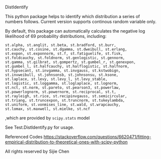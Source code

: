 DistIdentify

This python package helps to identify which distribution a series of numbers follows.
Current version supports continous random variable only.

By default, this package can automatically calculates the negative log likelihood of 69 probability distributions, including:

    st.alpha, st.anglit, st.beta, st.bradford, st.burr,
    st.cauchy, st.cosine, st.dgamma, st.dweibull, st.erlang,
    st.expon, st.exponnorm, st.f, st.fatiguelife, st.fisk,
    st.foldcauchy, st.foldnorm, st.genlogistic, st.gennorm,
    st.gamma, st.gilbrat, st.gompertz, st.gumbel_r, st.genexpon,
    st.gumbel_l, st.halfcauchy, st.halflogistic, st.halfnorm,
    st.hypsecant, st.invgamma, st.invgauss, st.kstwobign,
    st.invweibull, st.johnsonsb, st.johnsonsu, st.ksone,
    st.laplace, st.levy, st.levy_l, st.levy_stable,
    st.logistic, st.loggamma, st.loglaplace, st.lognorm,
    st.nct, st.norm, st.pareto, st.pearson3, st.powerlaw,
    st.powerlognorm, st.powernorm, st.reciprocal, st.t,
    st.rayleigh, st.rice, st.recipinvgauss, st.semicircular,
    st.triang, st.truncexpon, st.truncnorm, st.tukeylambda,
    st.uniform, st.vonmises_line, st.wald, st.wrapcauchy,
    st.lomax, st.maxwell, st.mielke, st.ncf

,which are provided by `scipy.stats` model

See Test.DistIdentify.py for usage.


Referenced Codes
https://stackoverflow.com/questions/6620471/fitting-empirical-distribution-to-theoretical-ones-with-scipy-python

All rights reserved by Sijie Chen